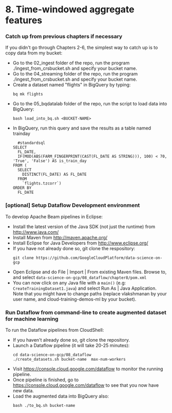 # 8. Time-windowed aggregate features

### Catch up from previous chapters if necessary
If you didn't go through Chapters 2-6, the simplest way to catch up is to copy data from my bucket:
* Go to the 02_ingest folder of the repo, run the program ./ingest_from_crsbucket.sh and specify your bucket name.
* Go to the 04_streaming folder of the repo, run the program ./ingest_from_crsbucket.sh and specify your bucket name.
* Create a dataset named "flights" in BigQuery by typing:
	```
	bq mk flights
	```
* Go to the 05_bqdatalab folder of the repo, run the script to load data into BigQuery:
	```
	bash load_into_bq.sh <BUCKET-NAME>
	```
* In BigQuery, run this query and save the results as a table named trainday
	```
	  #standardsql
	SELECT
	  FL_DATE,
	  IF(MOD(ABS(FARM_FINGERPRINT(CAST(FL_DATE AS STRING))), 100) < 70, 'True', 'False') AS is_train_day
	FROM (
	  SELECT
	    DISTINCT(FL_DATE) AS FL_DATE
	  FROM
	    `flights.tzcorr`)
	ORDER BY
	  FL_DATE
	```


### [optional] Setup Dataflow Development environment
To develop Apache Beam pipelines in Eclipse:
* Install the latest version of the Java SDK (not just the runtime) from http://www.java.com/
* Install Maven from http://maven.apache.org/
* Install Eclipse for Java Developers from http://www.eclipse.org/
* If you have not already done so, git clone the respository:
    ```
    git clone https://github.com/GoogleCloudPlatform/data-science-on-gcp
    ```
* Open Eclipse and do File | Import | From existing Maven files.
  Browse to, and select `data-science-on-gcp/08_dataflow/chapter8/pom.xml`
* You can now click on any Java file with a `main()` (e.g: `CreateTrainingDataset1.java`) and select Run As | Java Application.
  Note that you might have to change paths (replace vlakshmanan by your user name, and cloud-training-demos-ml by your bucket).

### Run Dataflow from command-line to create augmented dataset for machine learning
To run the Dataflow pipelines from CloudShell:
* If you haven't already done so, git clone the repository.
* Launch a Dataflow pipeline (it will take 20-25 minutes):
    ```
    cd data-science-on-gcp/08_dataflow
    ./create_datasets.sh bucket-name  max-num-workers
    ```
* Visit https://console.cloud.google.com/dataflow to monitor the running pipeline.
* Once pipeline is finished, go to https://console.cloud.google.com/dataflow to see that you now have new data.
* Load the augmented data into BigQuery also:
    ```
    bash ./to_bq.sh bucket-name
    ```
